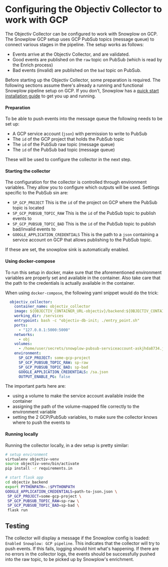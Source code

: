 # Configuring the Objectiv Collector to work with GCP
The Objectiv Collector can be configured to work with Snowplow on GCP. The Snowplow GCP setup uses GCP PubSub topics 
(message queue) to connect various stages in the pipeline. The setup works as follows:
- Events arrive at the Objectiv Collector, and are validated.
- Good events are published on the `raw` topic on PubSub (which is read by the Enrich process)
- Bad events (invalid) are published on the `bad` topic on PubSub.

Before starting up the Objectiv Collector, some preparation is required. The following sections assume there's already
a running and functional Snowplow pipeline setup on GCP. If you don't, Snowplow has a 
[quick start installation guide](https://docs.snowplowanalytics.com/docs/open-source-quick-start/quick-start-installation-guide-on-gcp/)
to get you up and running.

#### Preparation
To be able to push events into the message queue the following needs to be set up:
- A GCP service account (`json`) with permission to write to PubSub
- The `id` of the GCP project that holds the PubSub topic
- The `id` of the PubSub raw topic (message queue)
- The `id` of the PubSub bad topic (message queue)

These will be used to configure the collector in the next step.

#### Starting the collector
The configuration for the collector is controlled through environment variables. They allow you to configure which outputs
will be used. Settings specific to the PubSub sin are:

- `SP_GCP_PROJECT` This is the `id` of the project on GCP where the PubSub topic is located
- `SP_GCP_PUBSUB_TOPIC_RAW` This is the `id` of the PubSub topic to publish events to
- `SP_GCP_PUBSUB_TOPIC_BAD` This is the `id` of the PubSub topic to publish bad/invalid events to
- `GOOGLE_APPLICATION_CREDENTIALS` This is the path to a `json` containing a service account on GCP that allows publishing
 to the PubSub topic.

If these are set, the snowplow sink is automatically enabled.

#### Using docker-compose
To run this setup in docker, make sure that the aforementioned environment variables are properly set and available in the
container. Also take care that the path to the credentials is actually available in the container.

When using `docker-compose`, the following yaml snippet would do the trick:
```yaml
  objectiv_collector:
    container_name: objectiv_collector
    image: ${OBJECTIV_CONTAINER_URL-objectiv}/backend:${OBJECTIV_CONTAINER_TAG-latest}
    working_dir: /services
    entrypoint: bash -c "objectiv-db-init; ./entry_point.sh"
    ports:
      - "127.0.0.1:5000:5000"
    networks:
      - obj
    volumes:
      - /home/user/secrets/snowplow-pubsub-serviceaccount-askjhda8734.json:/sa.json
    environment:
      SP_GCP_PROJECT: some-gcp-project
      SP_GCP_PUBSUB_TOPIC_RAW: sp-raw
      SP_GCP_PUBSUB_TOPIC_BAD: sp-bad
      GOOGLE_APPLICATION_CREDENTIALS: /sa.json
      OUTPUT_ENABLE_PG: false
```

The important parts here are:
- using a volume to make the service account available inside the container
- assigning the path of the volume-mapped file correctly to the environment variable
- setting the 2 GCP/PubSub variables, to make sure the collector knows where to push the events to

#### Running locally
Running the collector locally, in a dev setup is pretty similar:

```sh
# setup environment
virtualenv objectiv-venv
source objectiv-venv/bin/activate
pip install -r requirements.in

# start flask app
cd objectiv_backend
export PYTHONPATH=.:$PYTHONPATH
GOOGLE_APPLICATION_CREDENTIALS=path-to-json.json \
 SP_GCP_PROJECT=some-gcp-project \
 SP_GCP_PUBSUB_TOPIC_RAW=sp-raw \
 SP_GCP_PUBSUB_TOPIC_BAD=sp-bad \
 flask run
```

## Testing
The collector will display a message if the Snowplow config is loaded:
`Enabled Snowplow: GCP pipeline`.
This indicates that the collector will try to push events. If this fails, logging should hint what's happening. If there 
are no errors in the collector logs, the events should be successfully pushed into the raw topic, to be picked up by 
Snowplow's enrichment.